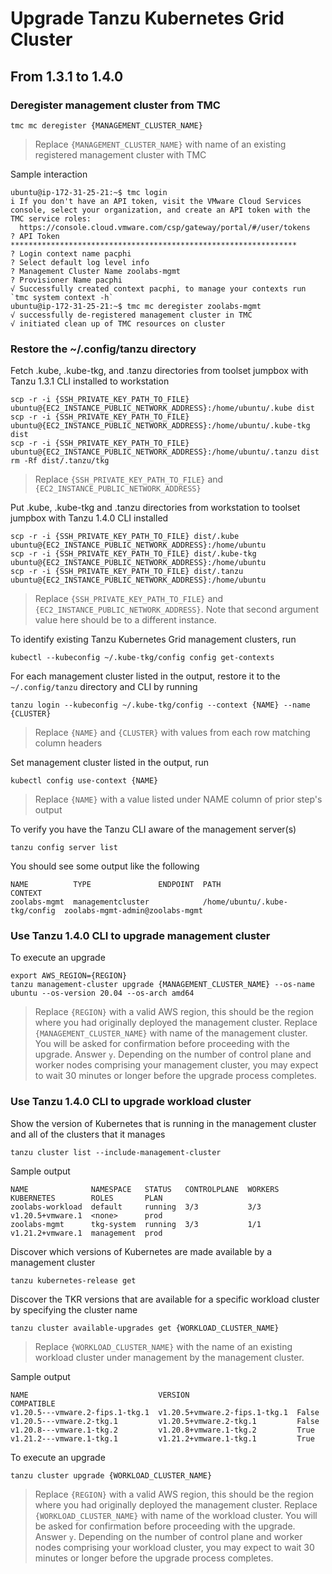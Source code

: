 # Upgrade Tanzu Kubernetes Grid Cluster

## From 1.3.1 to 1.4.0

### Deregister management cluster from TMC

```
tmc mc deregister {MANAGEMENT_CLUSTER_NAME}
```
> Replace `{MANAGEMENT_CLUSTER_NAME}` with name of an existing registered management cluster with TMC

Sample interaction

```
ubuntu@ip-172-31-25-21:~$ tmc login
i If you don't have an API token, visit the VMware Cloud Services console, select your organization, and create an API token with the TMC service roles:
  https://console.cloud.vmware.com/csp/gateway/portal/#/user/tokens
? API Token ****************************************************************
? Login context name pacphi
? Select default log level info
? Management Cluster Name zoolabs-mgmt
? Provisioner Name pacphi
√ Successfully created context pacphi, to manage your contexts run `tmc system context -h`
ubuntu@ip-172-31-25-21:~$ tmc mc deregister zoolabs-mgmt
√ successfully de-registered management cluster in TMC
√ initiated clean up of TMC resources on cluster
```

### Restore the ~/.config/tanzu directory

Fetch .kube, .kube-tkg, and .tanzu directories from toolset jumpbox with Tanzu 1.3.1 CLI installed to workstation

```
scp -r -i {SSH_PRIVATE_KEY_PATH_TO_FILE} ubuntu@{EC2_INSTANCE_PUBLIC_NETWORK_ADDRESS}:/home/ubuntu/.kube dist
scp -r -i {SSH_PRIVATE_KEY_PATH_TO_FILE} ubuntu@{EC2_INSTANCE_PUBLIC_NETWORK_ADDRESS}:/home/ubuntu/.kube-tkg dist
scp -r -i {SSH_PRIVATE_KEY_PATH_TO_FILE} ubuntu@{EC2_INSTANCE_PUBLIC_NETWORK_ADDRESS}:/home/ubuntu/.tanzu dist
rm -Rf dist/.tanzu/tkg
```
> Replace `{SSH_PRIVATE_KEY_PATH_TO_FILE}` and `{EC2_INSTANCE_PUBLIC_NETWORK_ADDRESS}`

Put .kube, .kube-tkg and .tanzu directories from workstation to toolset jumpbox with Tanzu 1.4.0 CLI installed

```
scp -r -i {SSH_PRIVATE_KEY_PATH_TO_FILE} dist/.kube ubuntu@{EC2_INSTANCE_PUBLIC_NETWORK_ADDRESS}:/home/ubuntu
scp -r -i {SSH_PRIVATE_KEY_PATH_TO_FILE} dist/.kube-tkg ubuntu@{EC2_INSTANCE_PUBLIC_NETWORK_ADDRESS}:/home/ubuntu
scp -r -i {SSH_PRIVATE_KEY_PATH_TO_FILE} dist/.tanzu ubuntu@{EC2_INSTANCE_PUBLIC_NETWORK_ADDRESS}:/home/ubuntu
```
> Replace `{SSH_PRIVATE_KEY_PATH_TO_FILE}` and `{EC2_INSTANCE_PUBLIC_NETWORK_ADDRESS}`.  Note that second argument value here should be to a different instance.

To identify existing Tanzu Kubernetes Grid management clusters, run

```
kubectl --kubeconfig ~/.kube-tkg/config config get-contexts
```

For each management cluster listed in the output, restore it to the `~/.config/tanzu` directory and CLI by running

```
tanzu login --kubeconfig ~/.kube-tkg/config --context {NAME} --name {CLUSTER}
```
> Replace `{NAME}` and `{CLUSTER}` with values from each row matching column headers

Set management cluster listed in the output, run

```
kubectl config use-context {NAME}
```
> Replace `{NAME}` with a value listed under NAME column of prior step's output

To verify you have the Tanzu CLI aware of the management server(s)

```
tanzu config server list
```

You should see some output like the following

```
NAME          TYPE               ENDPOINT  PATH                           CONTEXT
zoolabs-mgmt  managementcluster            /home/ubuntu/.kube-tkg/config  zoolabs-mgmt-admin@zoolabs-mgmt
```

### Use Tanzu 1.4.0 CLI to upgrade management cluster

To execute an upgrade

```
export AWS_REGION={REGION}
tanzu management-cluster upgrade {MANAGEMENT_CLUSTER_NAME} --os-name ubuntu --os-version 20.04 --os-arch amd64
```
> Replace `{REGION}` with a valid AWS region, this should be the region where you had originally deployed the management cluster.  Replace `{MANAGEMENT_CLUSTER_NAME}` with name of the management cluster.  You will be asked for confirmation before proceeding with the upgrade.  Answer `y`.  Depending on the number of control plane and worker nodes comprising your management cluster, you may expect to wait 30 minutes or longer before the upgrade process completes.


### Use Tanzu 1.4.0 CLI to upgrade workload cluster

Show the version of Kubernetes that is running in the management cluster and all of the clusters that it manages

```
tanzu cluster list --include-management-cluster
```

Sample output

```
NAME              NAMESPACE   STATUS   CONTROLPLANE  WORKERS  KUBERNETES        ROLES       PLAN
zoolabs-workload  default     running  3/3           3/3      v1.20.5+vmware.1  <none>      prod
zoolabs-mgmt      tkg-system  running  3/3           1/1      v1.21.2+vmware.1  management  prod
```

Discover which versions of Kubernetes are made available by a management cluster

```
tanzu kubernetes-release get
```

Discover the TKR versions that are available for a specific workload cluster by specifying the cluster name

```
tanzu cluster available-upgrades get {WORKLOAD_CLUSTER_NAME}
```
> Replace `{WORKLOAD_CLUSTER_NAME}` with the name of an existing workload cluster under management by the management cluster.

Sample output

```
NAME                             VERSION                        COMPATIBLE
v1.20.5---vmware.2-fips.1-tkg.1  v1.20.5+vmware.2-fips.1-tkg.1  False
v1.20.5---vmware.2-tkg.1         v1.20.5+vmware.2-tkg.1         False
v1.20.8---vmware.1-tkg.2         v1.20.8+vmware.1-tkg.2         True
v1.21.2---vmware.1-tkg.1         v1.21.2+vmware.1-tkg.1         True
```

To execute an upgrade

```
tanzu cluster upgrade {WORKLOAD_CLUSTER_NAME}
```
> Replace `{REGION}` with a valid AWS region, this should be the region where you had originally deployed the management cluster.  Replace `{WORKLOAD_CLUSTER_NAME}` with name of the workload cluster.  You will be asked for confirmation before proceeding with the upgrade.  Answer `y`.  Depending on the number of control plane and worker nodes comprising your workload cluster, you may expect to wait 30 minutes or longer before the upgrade process completes.